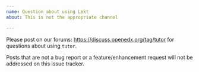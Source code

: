 ```yaml
---
name: Question about using Lekt
about: This is not the appropriate channel

---
```


Please post on our forums: https://discuss.openedx.org/tag/tutor for questions about using `tutor`.

Posts that are not a bug report or a feature/enhancement request will not be addressed on this issue tracker.
